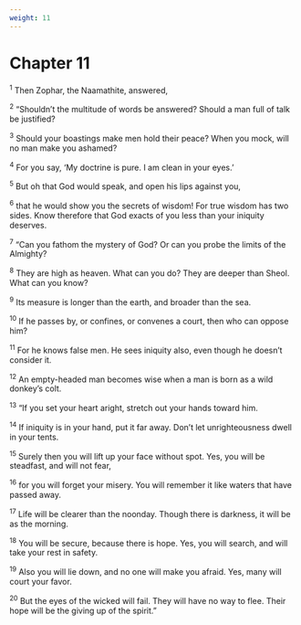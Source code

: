 ```yaml
---
weight: 11
---
```


# Chapter 11

<sup>1</sup> Then Zophar, the Naamathite, answered, 

<sup>2</sup> “Shouldn’t the multitude of words be answered? Should a man full of talk be justified? 

<sup>3</sup> Should your boastings make men hold their peace? When you mock, will no man make you ashamed? 

<sup>4</sup> For you say, ‘My doctrine is pure. I am clean in your eyes.’ 

<sup>5</sup> But oh that God would speak, and open his lips against you, 

<sup>6</sup> that he would show you the secrets of wisdom! For true wisdom has two sides. Know therefore that God exacts of you less than your iniquity deserves. 

<sup>7</sup> “Can you fathom the mystery of God? Or can you probe the limits of the Almighty? 

<sup>8</sup> They are high as heaven. What can you do? They are deeper than Sheol. What can you know? 

<sup>9</sup> Its measure is longer than the earth, and broader than the sea. 

<sup>10</sup> If he passes by, or confines, or convenes a court, then who can oppose him? 

<sup>11</sup> For he knows false men. He sees iniquity also, even though he doesn’t consider it. 

<sup>12</sup> An empty-headed man becomes wise when a man is born as a wild donkey’s colt. 

<sup>13</sup> “If you set your heart aright, stretch out your hands toward him. 

<sup>14</sup> If iniquity is in your hand, put it far away. Don’t let unrighteousness dwell in your tents. 

<sup>15</sup> Surely then you will lift up your face without spot. Yes, you will be steadfast, and will not fear, 

<sup>16</sup> for you will forget your misery. You will remember it like waters that have passed away. 

<sup>17</sup> Life will be clearer than the noonday. Though there is darkness, it will be as the morning. 

<sup>18</sup> You will be secure, because there is hope. Yes, you will search, and will take your rest in safety. 

<sup>19</sup> Also you will lie down, and no one will make you afraid. Yes, many will court your favor. 

<sup>20</sup> But the eyes of the wicked will fail. They will have no way to flee. Their hope will be the giving up of the spirit.” 


